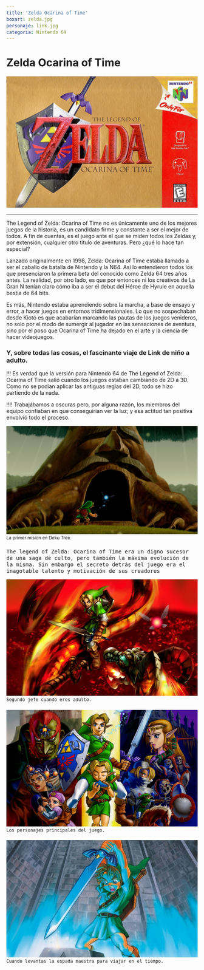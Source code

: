 ```yaml
---
title: 'Zelda Ocarina of Time'
boxart: zelda.jpg
personaje: link.jpg
categoria: Nintendo 64
---
```

# Zelda Ocarina of Time
![Portada del Juego](zelda.jpg?classes=img-fluid,w-100&cropResize=1200,850&derivatives=[360,720])
***
The Legend of Zelda: Ocarina of Time no es únicamente uno de los mejores juegos de la historia, es un candidato firme y constante a ser el mejor de todos. A fin de cuentas, es el juego ante el que se miden todos los Zeldas y, por extensión, cualquier otro título de aventuras. Pero ¿qué lo hace tan especial?

Lanzado originalmente en 1998, Zelda: Ocarina of Time estaba llamado a ser el caballo de batalla de Nintendo y la N64. Así lo entendieron todos los que presenciaron la primera beta del conocido como Zelda 64 tres años antes. La realidad, por otro lado, es que por entonces ni los creativos de La Gran N tenían claro cómo iba a ser el debut del Héroe de Hyrule en aquella bestia de 64 bits.

Es más, Nintendo estaba aprendiendo sobre la marcha, a base de ensayo y error, a hacer juegos en entornos tridimensionales. Lo que no sospechaban desde Kioto es que acabarían marcando las pautas de los juegos venideros, no solo por el modo de sumergir al jugador en las sensaciones de aventura, sino por el poso que Ocarina of Time ha dejado en el arte y la ciencia de hacer videojuegos.

### Y, sobre todas las cosas, el fascinante viaje de Link de niño a adulto.

!!! Es verdad que la versión para Nintendo 64 de The Legend of Zelda: Ocarina of Time salió cuando los juegos estaban cambiando de 2D a 3D. Como no se podían aplicar las antiguas reglas del 2D, todo se hizo partiendo de la nada.

!!!! Trabajábamos a oscuras pero, por alguna razón, los miembros del equipo confiaban en que conseguirían ver la luz; y esa actitud tan positiva envolvió todo el proceso.

![Entrada al Deku Tree](zelda06.jpg?classes=img-fluid,w-100&cropResize=1200,850&derivatives=[360,720])
<sup> La primer mision en Deku Tree.

<kbd>
The legend of Zelda: Ocarina of Time era un digno sucesor de una saga de culto, pero también la máxima evolución de la misma. Sin embargo el secreto detrás del juego era el inagotable talento y motivación de sus creadores

![Pelea con uno de los Jefes](zelda05.jpg?classes=img-fluid,w-100&cropResize=1200,850&derivatives=[360,720])
<sup> Segundo jefe cuando eres adulto.

![Colach de personajes](zelda11.jpg?classes=img-fluid,w-100&cropResize=1200,850&derivatives=[360,720])
<sup> Los personajes principales del juego.

![La master sword](zelda07.jpg?classes=img-fluid,w-100&cropResize=1200,850&derivatives=[360,720])
<sup> Cuando levantas la espada maestra para viajar en el tiempo.